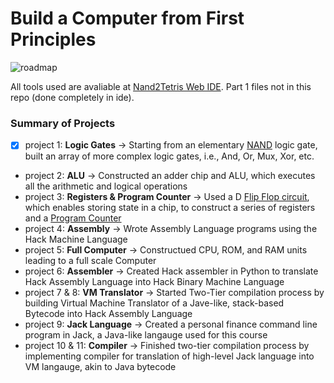 # Build a Computer from First Principles
![roadmap](https://github.com/user-attachments/assets/28ae9000-ffd9-4886-8842-6d5219674d7f)

All tools used are avaliable at [Nand2Tetris Web IDE](https://nand2tetris.github.io/web-ide/chip). Part 1 files not in this repo (done completely in ide).
### Summary of Projects
- [x] project 1: **Logic Gates** -> Starting from an elementary [NAND](https://en.wikipedia.org/wiki/NAND_gate) logic gate, built an array of more complex logic gates, i.e., And, Or, Mux, Xor, etc.
* project 2: **ALU** -> Constructed an adder chip and ALU, which executes all the arithmetic and logical operations
* project 3: **Registers & Program Counter** -> Used a D [Flip Flop circuit](https://en.wikipedia.org/wiki/Flip-flop_(electronics)), which enables storing state in a chip, to construct a series of registers and a [Program Counter](https://en.wikipedia.org/wiki/Program_counter)
* project 4: **Assembly** -> Wrote Assembly Language programs using the Hack Machine Language
* project 5: **Full Computer** -> Constructued CPU, ROM, and RAM units leading to a full scale Computer
* project 6: **Assembler** -> Created Hack assembler in Python to translate Hack Assembly Language into Hack Binary Machine Language
* project 7 & 8: **VM Translator** -> Started Two-Tier compilation process by building Virtual Machine Translator of a Jave-like, stack-based Bytecode into Hack Assembly Language
* project 9: **Jack Language** -> Created a personal finance command line program in Jack, a Java-like langauge used for this course
* project 10 & 11: **Compiler** -> Finished two-tier compilation process by implementing compiler for translation of high-level Jack language into VM langauge, akin to Java bytecode
